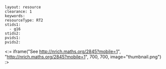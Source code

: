 ````
layout: resource
clearance: 1
keywords:
resourceType: RT2
stids1: 
  - g16
stids2:
pvids1:
pvids2:

````

<:= iframe("See http://nrich.maths.org/2845?mobile=1", "http://nrich.maths.org/2845?mobile=1", 700, 700, image="thumbnail.png") :>